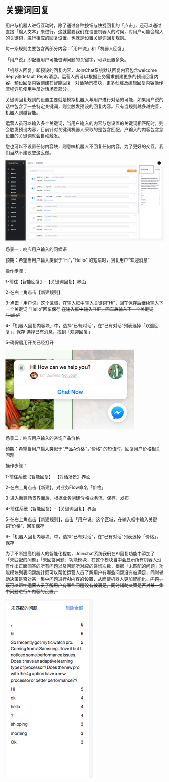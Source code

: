 # 关键词回复

用户与机器人进行互动时，除了通过各种按钮与快捷回复的「点击」，还可以通过直接「输入文本」来进行。这就需要我们在设置机器人的时候，对用户可能会输入的关键词，进行相应的回复设置，也就是设置关键词回复规则。

每一条规则主要包含两部分内容：「用户说」和「机器人回复」

「用户说」即配置用户可能咨询问题的关键字，可以设置多条。

「机器人回复」即预设的回复内容，JoinChat系统默认回复内容包含welcome Reply和default Reply消息。运营人员可以根据业务需求创建更多的预设回复内容，预设回复内容创建在智能回复--对话场景模块，更多创建及编辑回复内容操作流程详见使用手册对话场景部分。

关键词回复规则的设置主要就是模拟机器人与用户进行对话的可能，如果用户说的话中包含了一些特定关键词，则会触发预设的回复内容。只有当规则越多越完善，机器人则越智能。

运营人员可以输入多个关键词，当用户输入的内容与您设置的关键词相匹配时，则会触发预设内容，目前针对关键词机器人采取的是包含匹配，户输入的内容包含您设置的关键词就会自动触发。

您也可以不设置任何内容块，则意味机器人不回复任何内容，为了更好的交互，我们当然不建议您这么做。

![&#x5173;&#x952E;&#x8BCD;&#x56DE;&#x590D;](../.gitbook/assets/image%20%28104%29.png)

场景一：响应用户输入的问候语

预期：希望当用户输入类似于“Hi”，”Hello” 的短语时，回复用户“欢迎消息”

操作步骤：

1-前往【智能回复】-【关键词回复】界面

2-在右上角点击【新建规则】

3-点击「用户说」这个区域，在输入框中输入关键词“Hi”，回车保存后继续输入下一个关键词 “Hello”回车保存 ~~在输入框中输入“Hi”，回车后输入下一个关键词 “Hello”~~

4-「机器人回复内容块」中，选择“已有对话”，在“已有对话”列表选择「欢迎回复」，保存 ~~选择已有消息，找到「欢迎回复」~~

5-确保启用开关已经打开

![&#x793A;&#x4F8B;&#x56FE;](../.gitbook/assets/image%20%28138%29.png)

场景二：响应用户输入的咨询产品价格

预期：希望当用户输入类似于“产品A价格”，”价格” 的短语时，回复用户价格相关问题

操作步骤：

1-前往系统【智能回复】-【对话场景】界面

2-在右上角点击【新建】，对业务Flow命名「价格」

3-进入新建场景界面后，根据业务创建价格业务流，保存，发布

4-前往系统【智能回复】-【关键词回复】界面

5-在右上角点击【新建规则】，点击「用户说」这个区域，在输入框中输入关键词“价格”，回车保存

6-「机器人回复内容块」中，选择“已有对话”，在“已有对话”列表选择「价格」，保存

为了不断提高机器人的智能化程度，Joinchat系统~~我们~~在AI回复功能中添加了「未匹配的问题」~~「未回答问题」~~功能模块，在这个模块当中会显示所有机器人没有作出正面回答的所有问题以及问题所对应的咨询次数，根据「未匹配的问题」功能模块列表问题统计既可以帮忙运营人员了解用户有哪些问题没有被满足，同时辅助决策是否对某一集中问题进行AI内容的设置，从而使机器人更加智能化。~~问题，既可以帮忙运营人员了解用户有哪些问题没有被满足，同时辅助决策是否对某一集中问题进行AI内容的设置。~~

![&#x672A;&#x5339;&#x914D;&#x95EE;&#x9898;](../.gitbook/assets/image%20%281%29.png)

